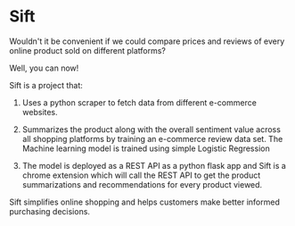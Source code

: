 # Sift

Wouldn't it be convenient if we could compare prices and reviews of every online product sold on different platforms?

Well, you can now!

Sift is a project that:

1. Uses a python scraper to fetch data from different e-commerce websites.

2. Summarizes the product along with the overall sentiment value across all shopping platforms by training an e-commerce review data set. The Machine learning model is trained using simple Logistic Regression

3. The model is deployed as a REST API as a python flask app and Sift is a chrome extension which will call the REST API to get the product summarizations and recommendations for every product viewed.

Sift simplifies online shopping and helps customers make better informed purchasing decisions. 
